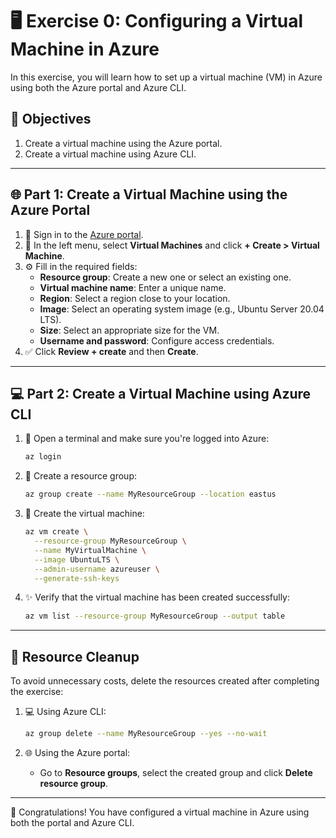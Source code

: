 # 🖥️ Exercise 0: Configuring a Virtual Machine in Azure

In this exercise, you will learn how to set up a virtual machine (VM) in Azure using both the Azure portal and Azure CLI.

## 🎯 Objectives

1. Create a virtual machine using the Azure portal.
2. Create a virtual machine using Azure CLI.

---

## 🌐 Part 1: Create a Virtual Machine using the Azure Portal

1. 🔑 Sign in to the [Azure portal](https://portal.azure.com/).
2. 📝 In the left menu, select **Virtual Machines** and click **+ Create > Virtual Machine**.
3. ⚙️ Fill in the required fields:
    - **Resource group**: Create a new one or select an existing one.
    - **Virtual machine name**: Enter a unique name.
    - **Region**: Select a region close to your location.
    - **Image**: Select an operating system image (e.g., Ubuntu Server 20.04 LTS).
    - **Size**: Select an appropriate size for the VM.
    - **Username and password**: Configure access credentials.
4. ✅ Click **Review + create** and then **Create**.

---

## 💻 Part 2: Create a Virtual Machine using Azure CLI

1. 🔑 Open a terminal and make sure you're logged into Azure:

    ```bash
    az login
    ```

2. 📁 Create a resource group:

    ```bash
    az group create --name MyResourceGroup --location eastus
    ```

3. 🚀 Create the virtual machine:

    ```bash
    az vm create \
      --resource-group MyResourceGroup \
      --name MyVirtualMachine \
      --image UbuntuLTS \
      --admin-username azureuser \
      --generate-ssh-keys
    ```

4. ✨ Verify that the virtual machine has been created successfully:

    ```bash
    az vm list --resource-group MyResourceGroup --output table
    ```

---

## 🧹 Resource Cleanup

To avoid unnecessary costs, delete the resources created after completing the exercise:

1. 💻 Using Azure CLI:

    ```bash
    az group delete --name MyResourceGroup --yes --no-wait
    ```

2. 🌐 Using the Azure portal:
    - Go to **Resource groups**, select the created group and click **Delete resource group**.

---

🎉 Congratulations! You have configured a virtual machine in Azure using both the portal and Azure CLI.
